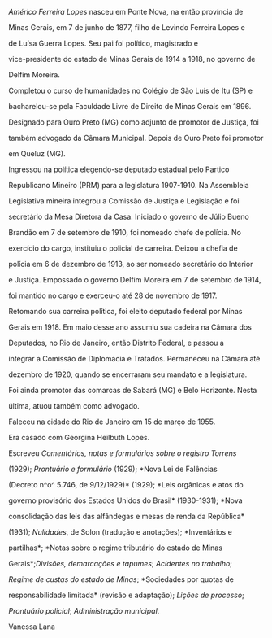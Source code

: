 

*Américo Ferreira Lopes* nasceu em Ponte Nova, na então província de

Minas Gerais, em 7 de junho de 1877, filho de Levindo Ferreira Lopes e

de Luísa Guerra Lopes. Seu pai foi político, magistrado e

vice-presidente do estado de Minas Gerais de 1914 a 1918, no governo de

Delfim Moreira.



Completou o curso de humanidades no Colégio de São Luís de Itu (SP) e

bacharelou-se pela Faculdade Livre de Direito de Minas Gerais em 1896.

Designado para Ouro Preto (MG) como adjunto de promotor de Justiça, foi

também advogado da Câmara Municipal. Depois de Ouro Preto foi promotor

em Queluz (MG).



Ingressou na política elegendo-se deputado estadual pelo Partico

Republicano Mineiro (PRM) para a legislatura 1907-1910. Na Assembleia

Legislativa mineira integrou a Comissão de Justiça e Legislação e foi

secretário da Mesa Diretora da Casa. Iniciado o governo de Júlio Bueno

Brandão em 7 de setembro de 1910, foi nomeado chefe de polícia. No

exercício do cargo, instituiu o policial de carreira. Deixou a chefia de

polícia em 6 de dezembro de 1913, ao ser nomeado secretário do Interior

e Justiça. Empossado o governo Delfim Moreira em 7 de setembro de 1914,

foi mantido no cargo e exerceu-o até 28 de novembro de 1917.



Retomando sua carreira política, foi eleito deputado federal por Minas

Gerais em 1918. Em maio desse ano assumiu sua cadeira na Câmara dos

Deputados, no Rio de Janeiro, então Distrito Federal, e passou a

integrar a Comissão de Diplomacia e Tratados. Permaneceu na Câmara até

dezembro de 1920, quando se encerraram seu mandato e a legislatura.



Foi ainda promotor das comarcas de Sabará (MG) e Belo Horizonte. Nesta

última, atuou também como advogado.



Faleceu na cidade do Rio de Janeiro em 15 de março de 1955.



Era casado com Georgina Heilbuth Lopes.



Escreveu *Comentários, notas e formulários sobre o registro Torrens*

(1929); *Prontuário e formulário* (1929); *Nova Lei de Falências

(Decreto n^o^ 5.746, de 9/12/1929)* (1929); *Leis orgânicas e atos do

governo provisório dos Estados Unidos do Brasil* (1930-1931); *Nova

consolidação das leis das alfândegas e mesas de renda da República*

(1931); *Nulidades*, de Solon (tradução e anotações); *Inventários e

partilhas*; *Notas sobre o regime tributário do estado de Minas

Gerais*;*Divisões, demarcações e tapumes*; *Acidentes no trabalho*;

*Regime de custas do estado de Minas*; *Sociedades por quotas de

responsabilidade limitada* (revisão e adaptação); *Lições de processo*;

*Prontuário policial*; *Administração municipal*.



Vanessa Lana



